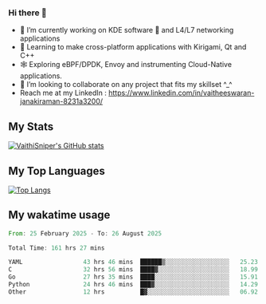 ### Hi there 👋

- 🔭 I’m currently working on KDE software 💓 and L4/L7 networking applications 
- 📖 Learning to make cross-platform applications with Kirigami, Qt and C++
- 🕸️ Exploring eBPF/DPDK, Envoy and instrumenting Cloud-Native applications. 
- 👯 I’m looking to collaborate on any project that fits my skillset ^_^
- Reach me at my LinkedIn : https://www.linkedin.com/in/vaitheeswaran-janakiraman-8231a3200/

## My Stats
[![VaithiSniper's GitHub stats](https://github-readme-stats.vercel.app/api?username=VaithiSniper&hide=stars&theme=radical)](https://github.com/anuraghazra/github-readme-stats)

## My Top Languages

[![Top Langs](https://github-readme-stats.vercel.app/api/top-langs/?username=VaithiSniper&layout=compact)](https://github.com/anuraghazra/github-readme-stats)

## My wakatime usage

<!--START_SECTION:waka-->

```rust
From: 25 February 2025 - To: 26 August 2025

Total Time: 161 hrs 27 mins

YAML                 43 hrs 46 mins  ██████▒░░░░░░░░░░░░░░░░░░   25.23 %
C                    32 hrs 56 mins  ████▓░░░░░░░░░░░░░░░░░░░░   18.99 %
Go                   27 hrs 35 mins  ████░░░░░░░░░░░░░░░░░░░░░   15.91 %
Python               24 hrs 46 mins  ███▓░░░░░░░░░░░░░░░░░░░░░   14.29 %
Other                12 hrs          █▓░░░░░░░░░░░░░░░░░░░░░░░   06.92 %
```

<!--END_SECTION:waka-->
